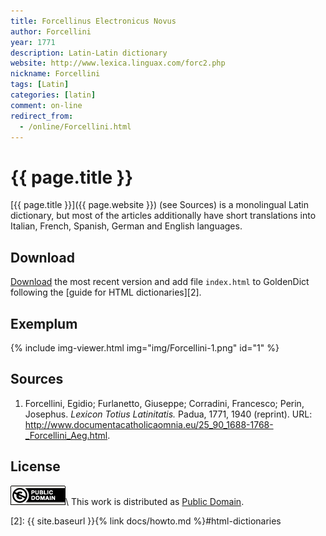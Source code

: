 ```yaml
---
title: Forcellinus Electronicus Novus
author: Forcellini
year: 1771
description: Latin-Latin dictionary
website: http://www.lexica.linguax.com/forc2.php
nickname: Forcellini
tags: [Latin]
categories: [latin]
comment: on-line
redirect_from:
  - /online/Forcellini.html
---
```

# {{ page.title }}

[{{ page.title }}]({{ page.website }}) (see Sources) is a monolingual Latin dictionary, but most of the articles additionally have short translations into Italian, French, Spanish, German and English languages.


## Download

[Download][1] the most recent version and add file `index.html` to GoldenDict following the [guide for HTML dictionaries][2].


## Exemplum

{% include img-viewer.html img="img/Forcellini-1.png" id="1" %}


## Sources

1. Forcellini, Egidio; Furlanetto, Giuseppe; Corradini, Francesco; Perin, Josephus. _Lexicon Totius Latinitatis._ Padua, 1771, 1940 (reprint). URL: <http://www.documentacatholicaomnia.eu/25_90_1688-1768-_Forcellini_Aeg.html>.


## License

[![Public Domain](/assets/img/license-public-domain.png)](http://creativecommons.org/publicdomain/mark/1.0/)\\
This work is distributed as [Public Domain](http://creativecommons.org/publicdomain/mark/1.0/).


[1]: https://github.com/latin-dict/Forcellini/releases
[2]: {{ site.baseurl }}{% link docs/howto.md %}#html-dictionaries

